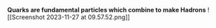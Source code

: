**Quarks are fundamental particles which combine to make Hadrons**
![[Screenshot 2023-11-27 at 09.57.52.png]]